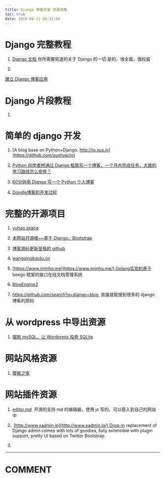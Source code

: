 ```yaml
---
title: Django 博客开发 资源收集
toc: true
date: 2018-06-11 08:15:04
---
```



# Django 完整教程






  1. [Django 文档](https://docs.djangoproject.com/zh-hans/2.0/) 你所需要知道的关于 Django 的一切 是的，很全面，很权威


  2.


[建立 Django 博客应用](https://www.zmrenwu.com/post/4/)







# Django 片段教程






  1.



# 简单的 django 开发






  1. [A blog base on Python+Django. http://io.xus.io](https://github.com/xushvai/io)


  2. [Python 初学者想通过 Django 框架写一个博客，一个月内完成任务，大致的学习路线怎么安排？](https://www.zhihu.com/question/20299906)


  3. [60分钟用 Django 写一个 Python 个人博客](https://zhuanlan.zhihu.com/p/29685446)


  4. [Doodle博客的开发过程](https://www.keakon.net/2010/11/01/Doodle%E5%8D%9A%E5%AE%A2%E7%9A%84%E5%BC%80%E5%8F%91%E8%BF%87%E7%A8%8B)




# 完整的开源项目






  1. [yuhao.space](https://github.com/shuhari/yuhao.space)


  2. [本网站开源喽~~基于 Django，Bootstrap](https://vmaig.com/article/vmaig_blog.html)


  3. [博客源码更新至我的 github](http://www.wangqingbaidu.cn/article/untitled1460536273.html)


  4. [wangqingbaidu.cn](https://github.com/wangqingbaidu/wangqingbaidu.cn)


  5. [https://www.iminho.me](https://www.iminho.me/) Golang实现的基于 beego 框架的接口在线文档管理系统


  6. [BlogEngine2](https://bitbucket.org/tkadm30/blogengine2)


  7. https://github.com/search?q=django+blog  直接就能搜到很多的 django 博客的原码




# 从 wordpress 中导出资源






  1. [摆脱 mySQL，让 Wordpress 投奔 SQLite](https://blog.csdn.net/tzleo/article/details/6322299)




# 网站风格资源






  1. [模板之家](http://www.cssmoban.com/cssthemes/)





# 网站插件资源






  1. [editor.md](https://github.com/pandao/editor.md)  开源的支持 md 的编辑器，使用 js 写的，可以嵌入到自己的网站中


  2.  [http://www.xadmin.io](http://www.xadmin.io/) Drop-in replacement of Django admin comes with lots of goodies, fully extensible with plugin support, pretty UI based on Twitter Bootstrap.


  3.















* * *





# COMMENT

